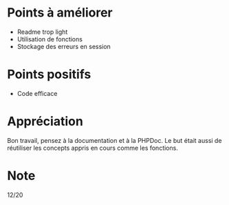 # Points à améliorer

* Readme trop light
* Utilisation de fonctions
* Stockage des erreurs en session

# Points positifs

* Code efficace

# Appréciation

Bon travail, pensez à la documentation et à la PHPDoc.
Le but était aussi de réutiliser les concepts appris en cours comme les fonctions.

# Note

12/20
